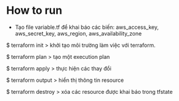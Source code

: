 # How to run

- Tạo file variable.tf để khai báo các biến: aws_access_key, aws_secret_key, aws_region, aws_availability_zone

$ terraform init > khởi tạo môi trường làm việc với terraform.

$ terraform plan > tạo một execution plan

$ terraform apply > thực hiện các thay đổi

$ terraform output > hiển thị thông tin resource

$ terraform destroy > xóa các resource được khai báo trong tfstate
